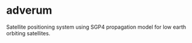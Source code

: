 # adverum
Satellite positioning system using SGP4 propagation model for low earth orbiting satellites.
